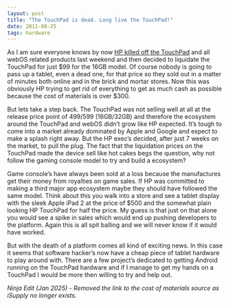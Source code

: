 ```yaml
---
layout: post
title: "The TouchPad is dead. Long live the TouchPad!"
date: 2011-08-25
tags: hardware
---
```


As I am sure everyone knows by now [HP killed off the TouchPad](http://www.engadget.com/2011/08/18/hp-will-discontinue-operations-for-webos-devices/) and all webOS related products last weekend and then decided to liquidate the TouchPad for just $99 for the 16GB model. Of course nobody is going to pass up a tablet, even a dead one, for that price so they sold out in a matter of minutes both online and in the brick and mortar stores. Now this was obviously HP trying to get rid of everything to get as much cash as possible because the cost of materials is over $300.

But lets take a step back. The TouchPad was not selling well at all at the release price point of $499/$599 (16GB/32GB) and therefore the ecosystem around the TouchPad and webOS didn’t grow like HP expected. It’s tough to come into a market already dominated by Apple and Google and expect to make a splash right away. But the HP exec’s decided, after just 7 weeks on the market, to pull the plug. The fact that the liquidation prices on the TouchPad made the device sell like hot cakes begs the question, why not follow the gaming console model to try and build a ecosystem?

Game console’s have always been sold at a loss because the manufactures get their money from royalties on game sales. If HP was committed to making a third major app ecosystem maybe they should have followed the same model. Think about this you walk into a store and see a tablet display with the sleek Apple iPad 2 at the price of $500 and the somewhat plain looking HP TouchPad for half the price. My guess is that just on that alone you would see a spike in sales which would end up pushing developers to the platform. Again this is all spit balling and we will never know if it would have worked.

But with the death of a platform comes all kind of exciting news. In this case it seems that software hacker’s now have a cheap piece of tablet hardware to play around with. There are a few project’s dedicated to getting Android running on the TouchPad hardware and if I manage to get my hands on a TouchPad I would be more then willing to try and help out.

_Ninja Edit (Jan 2025) - Removed the link to the cost of materials source as iSupply no longer exists._
